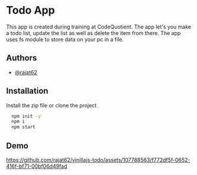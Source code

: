 
# Todo App 

This app is created during training at CodeQuotient. The app let's you make a todo list, update the list as well as delete the item from there. The app uses fs module to store data on your pc in a file.



## Authors

- [@rajat62](https://github.com/rajat62)


## Installation

Install the zip file or clone the project

```bash
  npm init -y
  npm i
  npm start
```
    
## Demo



https://github.com/rajat62/vinillajs-todo/assets/107788563/f772df5f-0652-416f-bf71-00bf06d49fad



